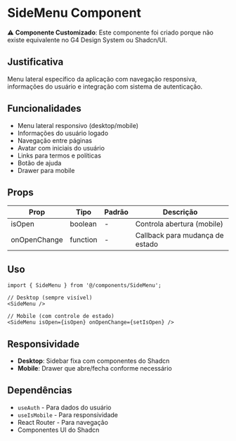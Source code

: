 # SideMenu Component

⚠️ **Componente Customizado**: Este componente foi criado porque não existe equivalente no G4 Design System ou Shadcn/UI.

## Justificativa
Menu lateral específico da aplicação com navegação responsiva, informações do usuário e integração com sistema de autenticação.

## Funcionalidades
- Menu lateral responsivo (desktop/mobile)
- Informações do usuário logado
- Navegação entre páginas
- Avatar com iniciais do usuário
- Links para termos e políticas
- Botão de ajuda
- Drawer para mobile

## Props
| Prop | Tipo | Padrão | Descrição |
|------|------|--------|-----------|
| isOpen | boolean | - | Controla abertura (mobile) |
| onOpenChange | function | - | Callback para mudança de estado |

## Uso
```tsx
import { SideMenu } from '@/components/SideMenu';

// Desktop (sempre visível)
<SideMenu />

// Mobile (com controle de estado)
<SideMenu isOpen={isOpen} onOpenChange={setIsOpen} />
```

## Responsividade
- **Desktop**: Sidebar fixa com componentes do Shadcn
- **Mobile**: Drawer que abre/fecha conforme necessário

## Dependências
- `useAuth` - Para dados do usuário
- `useIsMobile` - Para responsividade
- React Router - Para navegação
- Componentes UI do Shadcn